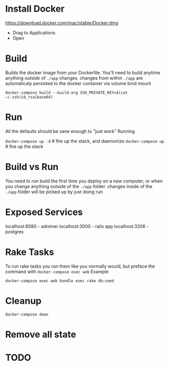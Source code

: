 # Install Docker
https://download.docker.com/mac/stable/Docker.dmg

- Drag to Applications
- Open


# Build 
Builds the docker image from your Dockerfile. You'll need to build anytime anything *outside* of `./app` changes. changes from within `./app` are automaticaly persisted to the docker container via volume bind mount

`docker-compose build --build-arg SSH_PRIVATE_KEY=$(cat ~/.ssh/id_rsa|base64)`


# Run
All the defaults should be sane enough to "just work" Running


`docker-compose up -d` # fire up the stack, and daemonize
`docker-compose up` # fire up the stack 


# Build vs Run
You need to run build the first time you deploy on a new computer, or when you change anything outside of the `./app` folder. changes inside of the `./app` folder will be picked up by just doing run

# Exposed Services

localhost:8080 - adminer
localhost:3000 - rails app
localhost:3306 - postgres


# Rake Tasks
To run rake tasks you run them like you normally would, but preface the command with `docker-compose exec web`
Example

`docker-compose exec web bundle exec rake db:seed`


# Cleanup 
```
docker-compose down
```

# Remove all state
# TODO
```

```